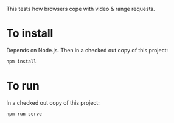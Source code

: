 This tests how browsers cope with video & range requests.

# To install

Depends on Node.js. Then in a checked out copy of this project:

```sh
npm install
```

# To run

In a checked out copy of this project:

```sh
npm run serve
```